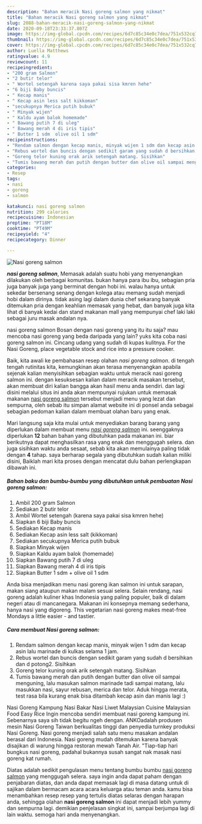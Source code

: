 ```yaml
---
description: "Bahan meracik Nasi goreng salmon yang nikmat"
title: "Bahan meracik Nasi goreng salmon yang nikmat"
slug: 2088-bahan-meracik-nasi-goreng-salmon-yang-nikmat
date: 2020-09-18T23:33:37.807Z
image: https://img-global.cpcdn.com/recipes/6d7c85c34e0c7dea/751x532cq70/nasi-goreng-salmon-foto-resep-utama.jpg
thumbnail: https://img-global.cpcdn.com/recipes/6d7c85c34e0c7dea/751x532cq70/nasi-goreng-salmon-foto-resep-utama.jpg
cover: https://img-global.cpcdn.com/recipes/6d7c85c34e0c7dea/751x532cq70/nasi-goreng-salmon-foto-resep-utama.jpg
author: Luella Matthews
ratingvalue: 4.9
reviewcount: 11
recipeingredient:
- "200 gram Salmon"
- "2 butir telor"
- " Wortel setengah karena saya pakai sisa kmren hehe"
- "6 biji Baby buncis"
- " Kecap manis"
- " Kecap asin less salt kikkoman"
- "secukupnya Merica putih bubuk"
- " Minyak wijen"
- " Kaldu ayam balok homemade"
- " Bawang putih 7 di uleg"
- " Bawang merah 4 di iris tipis"
- " Butter 1 sdm  olive oil 1 sdm"
recipeinstructions:
- "Rendam salmon dengan kecap manis, minyak wijen 1 sdm dan kecap asin lalu marinade di kulkas selama 1 jam."
- "Rebus wortel dan buncis dengan sedikit garam yang sudah d bersihkan dan d potong2. Sisihkan"
- "Goreng telor kuning orak arik setengah matang. Sisihkan"
- "Tumis bawang merah dan putih dengan butter dan olive oil sampai menguning, lalu masukan salmon marinade tadi sampai matang, lalu masukkan nasi, sayur rebusan, merica dan telor. Aduk hingga merata, test rasa bila kurang enak bisa ditambah kecap asin dan manis lagi :)"
categories:
- Resep
tags:
- nasi
- goreng
- salmon

katakunci: nasi goreng salmon 
nutrition: 299 calories
recipecuisine: Indonesian
preptime: "PT18M"
cooktime: "PT49M"
recipeyield: "4"
recipecategory: Dinner

---
```



![Nasi goreng salmon](https://img-global.cpcdn.com/recipes/6d7c85c34e0c7dea/751x532cq70/nasi-goreng-salmon-foto-resep-utama.jpg)

<b><i>nasi goreng salmon</i></b>, Memasak adalah suatu hobi yang menyenangkan dilakukan oleh berbagai komunitas. bukan hanya para ibu ibu, sebagian pria juga banyak juga yang berminat dengan hobi ini. walau hanya untuk sekedar bersenang senang dengan kolega atau memang sudah menjadi hobi dalam dirinya. tidak asing lagi dalam dunia chef sekarang banyak ditemukan pria dengan keahlian memasak yang hebat, dan banyak juga kita lihat di banyak kedai dan stand makanan mall yang mempunyai chef laki laki sebagai juru masak andalan nya.

nasi goreng salmon Bosan dengan nasi goreng yang itu itu saja? mau mencoba nasi goreng yang beda daripada yang lain? yuks kita coba nasi goreng salmon ini. Cincang udang yang sudah di kupas kulitnya. For the Nasi Goreng, place vegetable stock and rice into a pressure cooker.

Baik, kita awali ke pembahasan resep olahan <i>nasi goreng salmon</i>. di tengah tengah rutinitas kita, kemungkinan akan terasa menyenangkan apabila sejenak kalian menyisihkan sebagian waktu untuk meracik nasi goreng salmon ini. dengan kesuksesan kalian dalam meracik masakan tersebut, akan membuat diri kalian bangga akan hasil menu anda sendiri. dan lagi disini melalui situs ini anda akan mempunyai rujukan untuk memasak makanan <u>nasi goreng salmon</u> tersebut menjadi menu yang lezat dan sempurna, oleh sebab itu simpan alamat website ini di ponsel anda sebagai sebagian pedoman kalian dalam membuat olahan baru yang enak.


Mari langsung saja kita mulai untuk menyediakan barang barang yang diperlukan dalam membuat menu <u><i>nasi goreng salmon</i></u> ini. seenggaknya diperlukan <b>12</b> bahan bahan yang dibutuhkan pada makanan ini. biar berikutnya dapat menghasilkan rasa yang enak dan menggugah selera. dan juga sisihkan waktu anda sesaat, sebab kita akan memulainya paling tidak dengan <b>4</b> tahap. saya berharap segala yang dibutuhkan sudah kalian miliki disini, Baiklah mari kita proses dengan mencatat dulu bahan perlengkapan dibawah ini.

<!--inarticleads1-->

##### Bahan baku dan bumbu-bumbu yang dibutuhkan untuk pembuatan Nasi goreng salmon:

1. Ambil 200 gram Salmon
1. Sediakan 2 butir telor
1. Ambil  Wortel setengah (karena saya pakai sisa kmren hehe)
1. Siapkan 6 biji Baby buncis
1. Sediakan  Kecap manis
1. Sediakan  Kecap asin less salt (kikkoman)
1. Sediakan secukupnya Merica putih bubuk
1. Siapkan  Minyak wijen
1. Siapkan  Kaldu ayam balok (homemade)
1. Siapkan  Bawang putih 7 di uleg
1. Siapkan  Bawang merah 4 di iris tipis
1. Siapkan  Butter 1 sdm + olive oil 1 sdm


Anda bisa menjadikan menu nasi goreng ikan salmon ini untuk sarapan, makan siang ataupun makan malam sesuai selera. Selain rendang, nasi goreng adalah kuliner khas Indonesia yang paling populer, baik di dalam negeri atau di mancanegara. Makanan ini konsepnya memang sederhana, hanya nasi yang digoreng. This vegetarian nasi goreng makes meat-free Mondays a little easier - and tastier. 

<!--inarticleads2-->

##### Cara membuat Nasi goreng salmon:

1. Rendam salmon dengan kecap manis, minyak wijen 1 sdm dan kecap asin lalu marinade di kulkas selama 1 jam.
1. Rebus wortel dan buncis dengan sedikit garam yang sudah d bersihkan dan d potong2. Sisihkan
1. Goreng telor kuning orak arik setengah matang. Sisihkan
1. Tumis bawang merah dan putih dengan butter dan olive oil sampai menguning, lalu masukan salmon marinade tadi sampai matang, lalu masukkan nasi, sayur rebusan, merica dan telor. Aduk hingga merata, test rasa bila kurang enak bisa ditambah kecap asin dan manis lagi :)


Nasi Goreng Kampung Nasi Bakar Nasi Liwet Malaysian Cuisine Malaysian Food Easy Rice Ingin mencoba sendiri membuat nasi goreng kampung ini. Sebenarnya saya sih tidak begitu ngeh dengan. ANKOadalah produsen mesin Nasi Goreng Taiwan berkualitas tinggi dan penyedia turnkey produksi Nasi Goreng. Nasi goreng menjadi salah satu menu masakan andalan berasal dari Indonesia. Nasi goreng mudah ditemukan karena banyak disajikan di warung hingga restoran mewah Tanah Air. &#34;Tiap-tiap hari bungkus nasi goreng, padahal bukannya susah sangat nak masak nasi goreng kat rumah. 

Diatas adalah sedikit pengulasan menu tentang bumbu bumbu <u>nasi goreng salmon</u> yang menggugah selera. saya ingin anda dapat paham dengan penjabaran diatas, dan anda dapat memasak lagi di masa datang untuk di sajikan dalam bermacam acara acara keluarga atau teman anda. kamu bisa menambahkan resep resep yang tertulis diatas selaras dengan harapan anda, sehingga olahan <b>nasi goreng salmon</b> ini dapat menjadi lebih yummy dan sempurna lagi. demikian penjelasan singkat ini, sampai berjumpa lagi di lain waktu. semoga hari anda menyenangkan.
